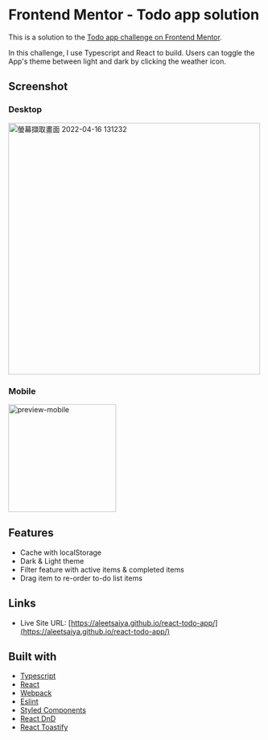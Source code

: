 # Frontend Mentor - Todo app solution

This is a solution to the [Todo app challenge on Frontend Mentor](https://www.frontendmentor.io/challenges/todo-app-Su1_KokOW). 

In this challenge, I use Typescript and React to build. Users can toggle the App's theme between light and dark by clicking the weather icon.

## Screenshot

### Desktop
<img width="500" alt="螢幕擷取畫面 2022-04-16 131232" src="https://user-images.githubusercontent.com/67775387/163662572-c6595915-7a7a-43e0-85cc-1bc0bb29fd3e.png">

### Mobile  
<img width="214" alt="preview-mobile" src="https://user-images.githubusercontent.com/67775387/163665307-c9affecf-7fd3-42bc-ae37-d04a0f389171.png">


## Features

- Cache with localStorage
- Dark & Light theme
- Filter feature with active items & completed items 
- Drag item to re-order to-do list items

## Links

- Live Site URL: [https://aleetsaiya.github.io/react-todo-app/](https://aleetsaiya.github.io/react-todo-app/)

## Built with

- [Typescript](https://www.typescriptlang.org/)
- [React](https://reactjs.org/)
- [Webpack](https://webpack.js.org/)
- [Eslint](https://eslint.org/)
- [Styled Components](https://styled-components.com/)
- [React DnD](https://react-dnd.github.io/react-dnd/about)
- [React Toastify](https://fkhadra.github.io/react-toastify/introduction)
